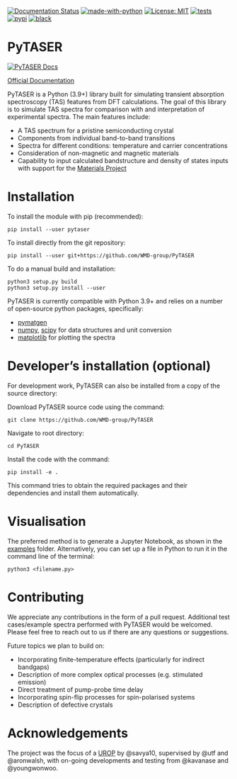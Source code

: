 [![Documentation Status](https://readthedocs.org/projects/pytaser/badge/?version=latest)](https://pytaser.readthedocs.io/en/latest/?badge=latest)
[![made-with-python](https://img.shields.io/badge/Made%20with-Python-1f425f.svg)](https://www.python.org/)
[![License: MIT](https://img.shields.io/badge/License-MIT-yellow.svg)](https://opensource.org/licenses/MIT)
[![tests](https://github.com/WMD-Group/PyTASER/actions/workflows/build_and_test.yml/badge.svg)](https://github.com/WMD-Group/PyTASER/actions)
[![pypi](https://img.shields.io/pypi/v/pytaser)](https://pypi.org/project/pytaser)
[![black](https://img.shields.io/badge/code%20style-black-000000.svg)](https://img.shields.io/badge/code%20style-black-000000.svg)

# PyTASER

[![PyTASER Docs](docs/PyTASER.png)](https://pytaser.readthedocs.io/en/latest/)

[Official Documentation](https://pytaser.readthedocs.io/en/latest/)

PyTASER is a Python (3.9+) library built for simulating transient absorption spectroscopy (TAS) features from 
DFT calculations. The goal of this library is to simulate TAS spectra for comparison with and interpretation of 
experimental spectra. The main features include:

* A TAS spectrum for a pristine semiconducting crystal
* Components from individual band-to-band transitions
* Spectra for different conditions: temperature and carrier concentrations
* Consideration of non-magnetic and magnetic materials
* Capability to input calculated bandstructure and density of states inputs with support for the [Materials Project](https://materialsproject.org)

# Installation

To install the module with pip (recommended): 

```
pip install --user pytaser
```
To install directly from the git repository:
```
pip install --user git+https://github.com/WMD-group/PyTASER
```
To do a manual build and installation:
```
python3 setup.py build
python3 setup.py install --user
```

PyTASER is currently compatible with Python 3.9+ and relies on a number of open-source python packages, specifically:

* [pymatgen](https://pymatgen.org/index.html) 
* [numpy](https://numpy.org/), [scipy](https://scipy.org/) for data structures and unit conversion
* [matplotlib](https://matplotlib.org/) for plotting the spectra

# Developer’s installation (optional)

For development work, PyTASER can also be installed from a copy of the source directory:

Download PyTASER source code using the command:
```
git clone https://github.com/WMD-group/PyTASER
```
Navigate to root directory:
```
cd PyTASER
```
Install the code with the command:
```
pip install -e .
```
This command tries to obtain the required packages and their dependencies and install them automatically.

# Visualisation 

The preferred method is to generate a Jupyter Notebook, as shown in the [examples](https://github.com/WMD-group/PyTASER/blob/main/examples) folder.
Alternatively, you can set up a file in Python to run it in the command line of the terminal:
```
python3 <filename.py>
```

# Contributing

We appreciate any contributions in the form of a pull request. 
Additional test cases/example spectra performed with PyTASER would be welcomed. 
Please feel free to reach out to us if there are any questions or suggestions. 

Future topics we plan to build on:

* Incorporating finite-temperature effects (particularly for indirect bandgaps)
* Description of more complex optical processes (e.g. stimulated emission)
* Direct treatment of pump-probe time delay
* Incorporating spin-flip processes for spin-polarised systems
* Description of defective crystals 

# Acknowledgements

The project was the focus of a [UROP](https://www.imperial.ac.uk/urop/) by @savya10, supervised by @utf and @aronwalsh, with on-going developments and testing from @kavanase and @youngwonwoo.

